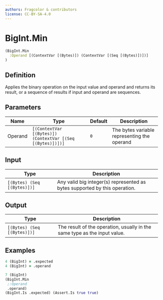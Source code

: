 ```yaml
---
authors: Fragcolor & contributors
license: CC-BY-SA-4.0
---
```



# BigInt.Min

```clojure
(BigInt.Min
  :Operand [(ContextVar [(Bytes)]) (ContextVar [(Seq [(Bytes)])])]
)
```


## Definition

Applies the binary operation on the input value and operand and returns its result, or a sequence of results if input and operand are sequences.


## Parameters

| Name | Type | Default | Description |
|------|------|---------|-------------|
| Operand | `[(ContextVar [(Bytes)]) (ContextVar [(Seq [(Bytes)])])]` | `0` | The bytes variable representing the operand |


## Input

| Type | Description |
|------|-------------|
| `[(Bytes) (Seq [(Bytes)])]` | Any valid big integer(s) represented as bytes supported by this operation. |


## Output

| Type | Description |
|------|-------------|
| `[(Bytes) (Seq [(Bytes)])]` | The result of the operation, usually in the same type as the input value. |


## Examples

```clojure
4 (BigInt) = .expected
4 (BigInt) = .operand

7 (BigInt)
(BigInt.Min
 ;:Operand
 .operand)
(BigInt.Is .expected) (Assert.Is true true)
```
